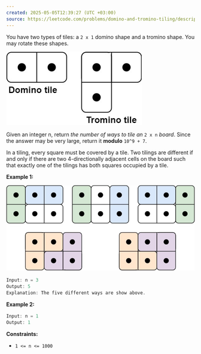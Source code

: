```yaml
---
created: 2025-05-05T12:39:27 (UTC +03:00)
source: https://leetcode.com/problems/domino-and-tromino-tiling/description/?envType=daily-question&envId=2025-05-05
---
```

You have two types of tiles: a `2 x 1` domino shape and a tromino shape. You may rotate these shapes.

![img_1.png](img_1.png)

Given an integer n, return _the number of ways to tile an_ `2 x n` _board_. Since the answer may be very large, return it **modulo** `10^9 + 7`.

In a tiling, every square must be covered by a tile. Two tilings are different if and only if there are two 4-directionally adjacent cells on the board such that exactly one of the tilings has both squares occupied by a tile.


**Example 1:**

![img.png](img.png)

``` Java
Input: n = 3
Output: 5
Explanation: The five different ways are show above.
```


**Example 2:**

``` Java
Input: n = 1
Output: 1
```


**Constraints:**

-   `1 <= n <= 1000`
